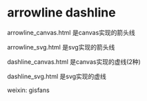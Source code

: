 # arrowline dashline
arrowline_canvas.html 是canvas实现的箭头线

arrowline_svg.html 是svg实现的箭头线

dashline_canvas.html 是canvas实现的虚线(2种)

dashline_svg.html 是svg实现的虚线

weixin: gisfans